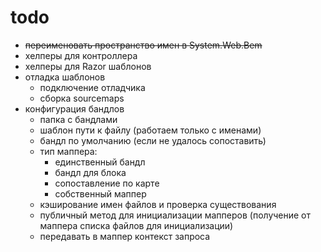 ﻿# todo #

- ~~переименовать пространство имен в System.Web.Bem~~
- хелперы для контроллера 
- хелперы для Razor шаблонов
- отладка шаблонов
  - подключение отладчика
  - сборка sourcemaps
- конфигурация бандлов
  - папка с бандлами
  - шаблон пути к файлу (работаем только с именами)
  - бандл по умолчанию (если не удалось сопоставить)
  - тип маппера: 
    - единственный бандл
    - бандл для блока
    - сопоставление по карте
    - собственный маппер
  - кэширование имен файлов и проверка существования
  - публичный метод для инициализации мапперов (получение от маппера списка файлов для инициализации)
  - передавать в маппер контекст запроса